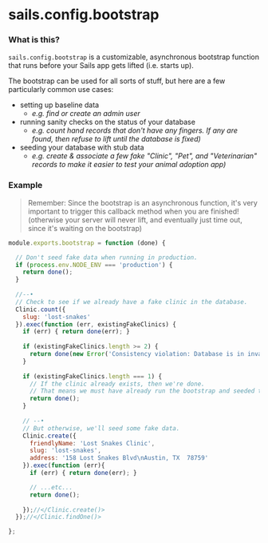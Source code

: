 # sails.config.bootstrap

### What is this?
`sails.config.bootstrap` is a customizable, asynchronous bootstrap function that runs before your Sails app gets lifted (i.e. starts up).

The bootstrap can be used for all sorts of stuff, but here are a few particularly common use cases:
  + setting up baseline data
    + _e.g. find or create an admin user_
  + running sanity checks on the status of your database
    + _e.g. count hand records that don't have any fingers. If any are found, then refuse to lift until the database is fixed)_
  + seeding your database with stub data
    + _e.g. create & associate a few fake "Clinic", "Pet", and "Veterinarian" records to make it easier to test your animal adoption app)_


### Example

> Remember: Since the bootstrap is an asynchronous function, it's very important to trigger this callback method when you are finished!
> (otherwise your server will never lift, and eventually just time out, since it's waiting on the bootstrap)

```javascript
module.exports.bootstrap = function (done) {

  // Don't seed fake data when running in production.
  if (process.env.NODE_ENV === 'production') {
    return done();
  }
  
  //--•
  // Check to see if we already have a fake clinic in the database.
  Clinic.count({
    slug: 'lost-snakes'
  }).exec(function (err, existingFakeClinics) {
    if (err) { return done(err); }
    
    if (existingFakeClinics.length >= 2) {
      return done(new Error('Consistency violation: Database is in invalid state: There should never be more than one fake clinic!'));
    }
    
    if (existingFakeClinics.length === 1) {
      // If the clinic already exists, then we're done.
      // That means we must have already run the bootstrap and seeded the fake data.
      return done();
    }
    
    // --•
    // But otherwise, we'll seed some fake data.
    Clinic.create({
      friendlyName: 'Lost Snakes Clinic',
      slug: 'lost-snakes',
      address: '158 Lost Snakes Blvd\nAustin, TX  78759'
    }).exec(function (err){
      if (err) { return done(err); }

      // ...etc...
      return done();
      
    });//</Clinic.create()>
  });//</Clinic.findOne()>

};
```



<docmeta name="displayName" value="sails.config.bootstrap()">
<docmeta name="pageType" value="property">
